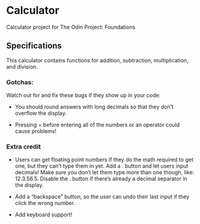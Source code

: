 # Calculator

Calculator project for The Odin Project: Foundations

## Specifications

This calculator contains functions for addition, subtraction, multiplication, and division.

### Gotchas:

Watch out for and fix these bugs if they show up in your code:

- You should round answers with long decimals so that they don’t overflow the display.

- Pressing = before entering all of the numbers or an operator could cause problems!

### Extra credit

- Users can get floating point numbers if they do the math required to get one, but they can’t type them in yet. Add a . button and let users input decimals! Make sure you don’t let them type more than one though, like: 12.3.56.5. Disable the . button if there’s already a decimal separator in the display.

- Add a “backspace” button, so the user can undo their last input if they click the wrong number.

- Add keyboard support!
